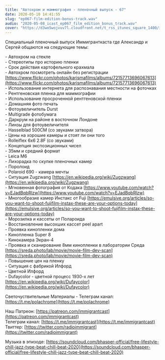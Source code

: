 ```yaml
---
title: "Автохром и маммография - пленочный выпуск - 67"
date: 2020-05-10 14:41:55
slug: "ep067-film-edition-bonus-track.wav"
audio: "2020-05-08_icast_ep067_film_edition_bonus_track.wav"
cover: "https://d3wo5wojvuv7l.cloudfront.net/t_rss_itunes_square_1400/images.spreaker.com/original/e9ef55175684e77275c9b170e0cf81b4.jpg"
---
```

Специальный пленочный выпуск Иммигранткаста где Александр и Сергей общаются на следующие темы:  
  
\- Автохром на стекле  
\- Стереотипы про историю пленки  
\- Срок действия картофельного крахмала  
\- Автохром посмотреть онлайн без регистрации [https://www.flickr.com/photos/karismafilms/albums/72157713696067613](https://www.flickr.com/photos/karismafilms/albums/72157713696067613)  
\- Использование интернета для распознавания местности на фоточках  
\- Рентгеновская пленка для маммографии  
\- Использование просроченной рентгеновской пленки  
\- Домашняя фото печать  
\- Фотоувеличитель Durst  
\- Multigrade фотобумага  
\- Даркрум на районе в восточном Лондоне  
\- Линзы для фотоувеличителя  
\- Hasselblad 500CM (со звуками затвора)  
\- Цены на хорошие камеры и стоят ли они того  
\- Rolleiflex 6x6 2.8F (со звуками)  
\- Концепция экспозиционных чисел  
\- 35мм и средний формат  
\- Leica M6  
\- Лихорадка по скупке пленочных камер  
\- Поролоид  
\- Polaroid 690 - камера мечты  
\- Ситуация Zugzwang [https://en.wikipedia.org/wiki/Zugzwang](https://en.wikipedia.org/wiki/Zugzwang)  
\- Мгновенная фотография от Кодака [https://www.youtube.com/watch?v=EJadBqbRlzw](https://www.youtube.com/watch?v=EJadBqbRlzw)  
\- Многообразие камер Инстакс от Fuji [https://emulsive.org/articles/so-you-want-to-shoot-fujifilm-instax-these-are-your-options-today](https://emulsive.org/articles/so-you-want-to-shoot-fujifilm-instax-these-are-your-options-today)  
\- Морозилка и кассеты от Полароида  
\- Восстановление высохших кассет peel apart  
\- Проявка кинопленки дома  
\- Кинопленка Super 8  
\- Кинокамера Экран-4  
\- Проявка и сканирование 8мм кинопленки в лаборатории Среда [https://sreda.photo/lab/movie/movie-film-dev-scan](https://sreda.photo/lab/movie/movie-film-dev-scan)  
\- Повышение цен на пленку  
\- Ситуация с фабрикой Илфорд  
\- Цветной Илфорд  
\- Dufaycolor - цветной процесс 1930-х лет [https://en.wikipedia.org/wiki/Dufaycolor](https://en.wikipedia.org/wiki/Dufaycolor)  
  
Светочуствительные Материалы - Телеграм канал: [https://t.me/polachrome](https://t.me/polachrome)  
  
Наш Патреон: [https://patreon.com/immigrantcast](https://patreon.com/immigrantcast)  
Телеграм канал: [https://t.me/immigrantcast](https://t.me/immigrantcast)  
Твиттер: [https://twitter.com/radioimmigrant](https://twitter.com/radioimmigrant)  
  
Музыка в эпизоде: [https://soundcloud.com/bhasper-official/free-lifestyle-chill-jazz-type-beat-chill-beat-2020](https://soundcloud.com/bhasper-official/free-lifestyle-chill-jazz-type-beat-chill-beat-2020)

